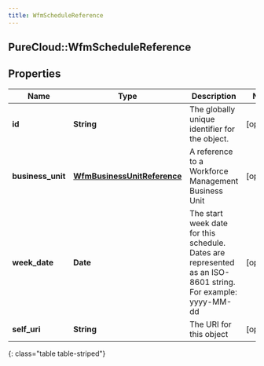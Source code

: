 ```yaml
---
title: WfmScheduleReference
---
```

## PureCloud::WfmScheduleReference

## Properties

|Name | Type | Description | Notes|
|------------ | ------------- | ------------- | -------------|
| **id** | **String** | The globally unique identifier for the object. | [optional] |
| **business_unit** | [**WfmBusinessUnitReference**](WfmBusinessUnitReference.html) | A reference to a Workforce Management Business Unit | [optional] |
| **week_date** | **Date** | The start week date for this schedule. Dates are represented as an ISO-8601 string. For example: yyyy-MM-dd | [optional] |
| **self_uri** | **String** | The URI for this object | [optional] |
{: class="table table-striped"}


